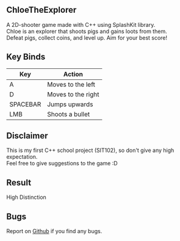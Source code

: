 ## ChloeTheExplorer

A 2D-shooter game made with C++ using SplashKit library.
<br>
Chloe is an explorer that shoots pigs and gains loots from them.
<br>
Defeat pigs, collect coins, and level up. Aim for your best score!

## Key Binds

| Key | Action |
|-|-|
| A | Moves to the left |
| D | Moves to the right |
| SPACEBAR | Jumps upwards |
| LMB | Shoots a bullet |

## Disclaimer

This is my first C++ school project (SIT102), so don't give any high expectation.
<br>
Feel free to give suggestions to the game :D

## Result

High Distinction

## Bugs

Report on [Github](https://github.com/iNxtWilliqm/ChloeTheExplorer/issues/new) if you find any bugs.
